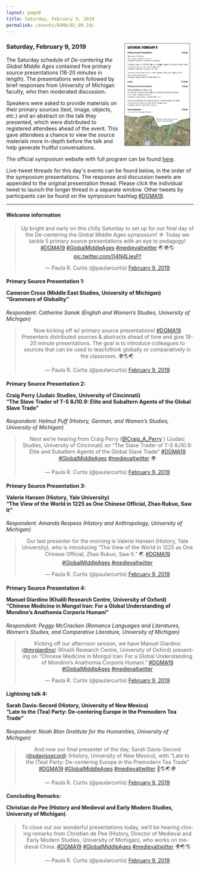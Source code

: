 ```yaml
---
layout: page0
title: Saturday, February 9, 2019
permalink: /events/DGMA/02_09_19/
---
```


<div style>
<a href="/images/pamphlet_02_08_19.png"><img src="/images/pamphlet_02_09_19.png" style="float:right;max-width:35%;padding: 10px 10px 10px 15px;"></a>
</div>

<h3>Saturday, February 9, 2019</h3>
<p></p>

The Saturday schedule of <i>De-centering the Global Middle Ages</i> contained five primary source presentations (18-20 minutes in length). The presentations were followed by brief responses from University of Michigan faculty, who then moderated discussion.

Speakers were asked to provide materials on their primary sources (text, image, objects, etc.) and an abstract on the talk they presented, which were distributed to registered attendees ahead of the event. This gave attendees a chance to view the source materials more in-depth before the talk and help generate fruitful conversations.

<p></p>
The official symposium website with full program can be found <a href="https://sites.lsa.umich.edu/globalmiddleages/">here</a>.
<p></p>

Live-tweet threads for this day's events can be found below, in the order of the symposium presentations. The response and discussion tweets are appended to the original presentation thread. Please click the individual tweet to launch the longer thread in a separate window. Other tweets by participants can be found on the symposium hashtag <a href="https://twitter.com/search?src=typd&q=%23DGMA19">#DGMA19</a>.
<br>
<hr>

<h4><b>Welcome information</b></h4>
<p></p>

<center><blockquote class="twitter-tweet" data-lang="en"><p lang="en" dir="ltr">Up bright and early on this chilly Saturday to set up for our final day of the De-centering the Global Middle Ages symposium! ☀️ Today we tackle 5 primary source presentations with an eye to pedagogy! <a href="https://twitter.com/hashtag/DGMA19?src=hash&amp;ref_src=twsrc%5Etfw">#DGMA19</a> <a href="https://twitter.com/hashtag/GlobalMiddleAges?src=hash&amp;ref_src=twsrc%5Etfw">#GlobalMiddleAges</a> <a href="https://twitter.com/hashtag/medievaltwitter?src=hash&amp;ref_src=twsrc%5Etfw">#medievaltwitter</a> 🌏🌍🌎 <a href="https://t.co/04N4LIesFf">pic.twitter.com/04N4LIesFf</a></p>&mdash; Paula R. Curtis (@paularcurtis) <a href="https://twitter.com/paularcurtis/status/1094222840667230208?ref_src=twsrc%5Etfw">February 9, 2019</a></blockquote>
<script async src="https://platform.twitter.com/widgets.js" charset="utf-8"></script></center>
<p></p>

<h4><b>Primary Source Presentation 1:</b><p></p>
Cameron Cross (Middle East Studies, University of Michigan)<br>“Grammars of Globality”<br></h4>
<i>Respondent: Catherine Sanok (English and Women’s Studies, University of Michigan)</i>
<p></p>

<center><blockquote class="twitter-tweet" data-partner="tweetdeck"><p lang="en" dir="ltr">Now kicking off w/ primary source presentations! <a href="https://twitter.com/hashtag/DGMA19?src=hash&amp;ref_src=twsrc%5Etfw">#DGMA19</a> Presenters distributed sources &amp; abstracts ahead of time and give 18-20 minute presentations. The goal is to introduce colleagues to sources that can be used to teach/think globally or comparatively in the classroom. 🌍🌎🌏</p>&mdash; Paula R. Curtis (@paularcurtis) <a href="https://twitter.com/paularcurtis/status/1094243348183957505?ref_src=twsrc%5Etfw">February 9, 2019</a></blockquote>
<script async src="https://platform.twitter.com/widgets.js" charset="utf-8"></script></center>
<p></p>

<h4><b>Primary Source Presentation 2:</b><p></p>
Craig Perry (Judaic Studies, University of Cincinnati)<br>“The Slave Trader of T-S 8J10.9: Elite and Subaltern Agents of the Global Slave Trade”<br></h4>
<i>Respondent: Helmut Puff (History, German, and Women’s Studies, University of Michigan)</i>
<p></p>

<center><blockquote class="twitter-tweet" data-partner="tweetdeck"><p lang="en" dir="ltr">Next we’re hearing from Craig Perry (<a href="https://twitter.com/Craig_A_Perry?ref_src=twsrc%5Etfw">@Craig_A_Perry</a> ) (Judaic Studies, University of Cincinnati) on  “The Slave Trader of T-S 8J10.9: Elite and Subaltern Agents of the Global Slave Trade” <a href="https://twitter.com/hashtag/DGMA19?src=hash&amp;ref_src=twsrc%5Etfw">#DGMA19</a> <a href="https://twitter.com/hashtag/GlobalMiddleAges?src=hash&amp;ref_src=twsrc%5Etfw">#GlobalMiddleAges</a> <a href="https://twitter.com/hashtag/medievaltwitter?src=hash&amp;ref_src=twsrc%5Etfw">#medievaltwitter</a> 🌍</p>&mdash; Paula R. Curtis (@paularcurtis) <a href="https://twitter.com/paularcurtis/status/1094260159336062976?ref_src=twsrc%5Etfw">February 9, 2019</a></blockquote>
<script async src="https://platform.twitter.com/widgets.js" charset="utf-8"></script></center>
<p></p>

<h4><b>Primary Source Presentation 3:</b><p></p>
Valerie Hansen (History, Yale University)<br>“The View of the World in 1225 as One Chinese Official, Zhao Rukuo, Saw It”<br></h4>
<i>Respondent: Amanda Respess (History and Anthropology, University of Michigan)</i>
<p></p>

<center><blockquote class="twitter-tweet" data-partner="tweetdeck"><p lang="en" dir="ltr">Our last presenter for the morning is Valerie Hansen (History, Yale University), who is introducing “The View of the World in 1225 as One Chinese Official, Zhao Rukuo, Saw It.” 🌏 <a href="https://twitter.com/hashtag/DGMA19?src=hash&amp;ref_src=twsrc%5Etfw">#DGMA19</a> <a href="https://twitter.com/hashtag/GlobalMiddleAges?src=hash&amp;ref_src=twsrc%5Etfw">#GlobalMiddleAges</a> <a href="https://twitter.com/hashtag/medievaltwitter?src=hash&amp;ref_src=twsrc%5Etfw">#medievaltwitter</a></p>&mdash; Paula R. Curtis (@paularcurtis) <a href="https://twitter.com/paularcurtis/status/1094278991110946816?ref_src=twsrc%5Etfw">February 9, 2019</a></blockquote>
<script async src="https://platform.twitter.com/widgets.js" charset="utf-8"></script></center>
<p></p>

<h4><b>Primary Source Presentation 4:</b><p></p>
Manuel Giardino (Khalili Research Centre, University of Oxford)<br>“Chinese Medicine in Mongol Iran: For a Global Understanding of Mondino’s Anathomia Corporis Humani”<br></h4>
<i>Respondent: Peggy McCracken (Romance Languages and Literatures, Women’s Studies, and Comparative Literature, University of Michigan)</i>
<p></p>

<center><blockquote class="twitter-tweet" data-partner="tweetdeck"><p lang="en" dir="ltr">Kicking off our afternoon session, we have Manuel Giardino (<a href="https://twitter.com/mrgiardino?ref_src=twsrc%5Etfw">@mrgiardino</a>) (Khalili Research Centre, University of Oxford) presenting on “Chinese Medicine in Mongol Iran: For a Global Understanding of Mondino’s Anathomia Corporis Humani.” <a href="https://twitter.com/hashtag/DGMA19?src=hash&amp;ref_src=twsrc%5Etfw">#DGMA19</a> <a href="https://twitter.com/hashtag/GlobalMiddleAges?src=hash&amp;ref_src=twsrc%5Etfw">#GlobalMiddleAges</a> <a href="https://twitter.com/hashtag/medievaltwitter?src=hash&amp;ref_src=twsrc%5Etfw">#medievaltwitter</a></p>&mdash; Paula R. Curtis (@paularcurtis) <a href="https://twitter.com/paularcurtis/status/1094303912436400133?ref_src=twsrc%5Etfw">February 9, 2019</a></blockquote>
<script async src="https://platform.twitter.com/widgets.js" charset="utf-8"></script></center>
<p></p>

<h4><b>Lightning talk 4:</b><p></p>
Sarah Davis-Secord (History, University of New Mexico)<br>“Late to the (Tea) Party: De-centering Europe in the Premodern Tea Trade”<br></h4>
<i>Respondent: Noah Blan (Institute for the Humanities, University of Michigan)</i>
<p></p>

<center><blockquote class="twitter-tweet" data-partner="tweetdeck"><p lang="en" dir="ltr">And now our final presenter of the day, Sarah Davis-Secord (<a href="https://twitter.com/sdavissecord?ref_src=twsrc%5Etfw">@sdavissecord</a>) (History, University of New Mexico), with “Late to the (Tea) Party: De-centering Europe in the Premodern Tea Trade” <a href="https://twitter.com/hashtag/DGMA19?src=hash&amp;ref_src=twsrc%5Etfw">#DGMA19</a> <a href="https://twitter.com/hashtag/GlobalMiddleAges?src=hash&amp;ref_src=twsrc%5Etfw">#GlobalMiddleAges</a> <a href="https://twitter.com/hashtag/medievaltwitter?src=hash&amp;ref_src=twsrc%5Etfw">#medievaltwitter</a> 🍵🌎🌏🌍</p>&mdash; Paula R. Curtis (@paularcurtis) <a href="https://twitter.com/paularcurtis/status/1094322022623129601?ref_src=twsrc%5Etfw">February 9, 2019</a></blockquote>
<script async src="https://platform.twitter.com/widgets.js" charset="utf-8"></script></center>
<p></p>

<h4><b>Concluding Remarks:</b><p></p>
Christian de Pee (History and Medieval and Early Modern Studies, University of Michigan)</h4>
<p></p>

<center><blockquote class="twitter-tweet" data-partner="tweetdeck"><p lang="en" dir="ltr">To close out our wonderful presentations today, we’ll be hearing closing remarks from Christian de Pee (History, Director of Medieval and Early Modern Studies, University of Michigan), who works on medieval China. <a href="https://twitter.com/hashtag/DGMA19?src=hash&amp;ref_src=twsrc%5Etfw">#DGMA19</a> <a href="https://twitter.com/hashtag/GlobalMiddleAges?src=hash&amp;ref_src=twsrc%5Etfw">#GlobalMiddleAges</a> <a href="https://twitter.com/hashtag/medievaltwitter?src=hash&amp;ref_src=twsrc%5Etfw">#medievaltwitter</a> 🌍🌏🌎</p>&mdash; Paula R. Curtis (@paularcurtis) <a href="https://twitter.com/paularcurtis/status/1094340319028658183?ref_src=twsrc%5Etfw">February 9, 2019</a></blockquote>
<script async src="https://platform.twitter.com/widgets.js" charset="utf-8"></script></center>
<p></p>
